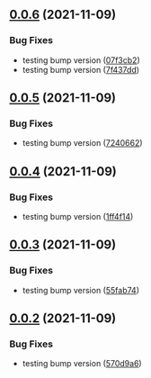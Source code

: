 ## [0.0.6](https://github.com/Mark-Shaun/frontend-nextjs/compare/v0.0.5...v0.0.6) (2021-11-09)


### Bug Fixes

* testing bump version ([07f3cb2](https://github.com/Mark-Shaun/frontend-nextjs/commit/07f3cb260a8f2d25837a578a5899677fc20effcf))
* testing bump version ([7f437dd](https://github.com/Mark-Shaun/frontend-nextjs/commit/7f437dd5fedcab66467fc915bf2de0c3d599f867))



## [0.0.5](https://github.com/Mark-Shaun/frontend-nextjs/compare/v0.0.4...v0.0.5) (2021-11-09)


### Bug Fixes

* testing bump version ([7240662](https://github.com/Mark-Shaun/frontend-nextjs/commit/72406620c4bf98d7d68f58c2b0e787d49d626e8d))



## [0.0.4](https://github.com/Mark-Shaun/frontend-nextjs/compare/v0.0.3...v0.0.4) (2021-11-09)


### Bug Fixes

* testing bump version ([1ff4f14](https://github.com/Mark-Shaun/frontend-nextjs/commit/1ff4f14f575d1ff09e288f32201a96cda4274389))



## [0.0.3](https://github.com/Mark-Shaun/frontend-nextjs/compare/v0.0.2...v0.0.3) (2021-11-09)


### Bug Fixes

* testing bump version ([55fab74](https://github.com/Mark-Shaun/frontend-nextjs/commit/55fab745347b32c7e3b8d6ff9f10fa5fa04548b0))



## [0.0.2](https://github.com/Mark-Shaun/frontend-nextjs/compare/v0.0.1...v0.0.2) (2021-11-09)


### Bug Fixes

* testing bump version ([570d9a6](https://github.com/Mark-Shaun/frontend-nextjs/commit/570d9a6fd69de6c50aae861262212ef52aea5f9d))



